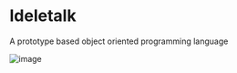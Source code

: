 # Ideletalk
A prototype based object oriented programming language

![image](https://github.com/user-attachments/assets/59e587fc-8a0b-48d0-8df7-9d2d20044df5)
